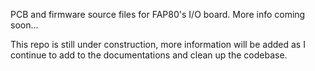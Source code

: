 PCB and firmware source files for FAP80's I/O board. More info coming soon...

This repo is still under construction, more information will be added as I continue to add to the documentations and clean up the codebase. 
